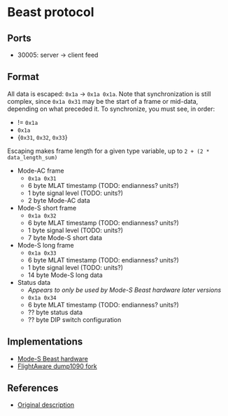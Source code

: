 # Beast protocol

## Ports

* 30005: server -> client feed

## Format

All data is escaped: `0x1a` -> `0x1a 0x1a`. Note that synchronization is still
complex, since `0x1a 0x31` may be the start of a frame or mid-data, depending
on what preceded it. To synchronize, you must see, in order:
* != `0x1a`
* `0x1a`
* {`0x31`, `0x32`, `0x33`}

Escaping makes frame length for a given type variable, up to
`2 + (2 * data_length_sum)`


* Mode-AC frame
  * `0x1a 0x31`
  * 6 byte MLAT timestamp (TODO: endianness? units?)
  * 1 byte signal level (TODO: units?)
  * 2 byte Mode-AC data
* Mode-S short frame
  * `0x1a 0x32`
  * 6 byte MLAT timestamp (TODO: endianness? units?)
  * 1 byte signal level (TODO: units?)
  * 7 byte Mode-S short data
* Mode-S long frame
  * `0x1a 0x33`
  * 6 byte MLAT timestamp (TODO: endianness? units?)
  * 1 byte signal level (TODO: units?)
  * 14 byte Mode-S long data
* Status data
  * *Appears to only be used by Mode-S Beast hardware later versions*
  * `0x1a 0x34`
  * 6 byte MLAT timestamp (TODO: endianness? units?)
  * ?? byte status data
  * ?? byte DIP switch configuration

## Implementations

* [Mode-S Beast hardware](http://modesbeast.com/scope.html)
* [FlightAware dump1090 fork](https://flightaware.com/adsb/piaware/install)

## References

* [Original description](http://wiki.modesbeast.com/Mode-S_Beast:Data_Output_Formats)
